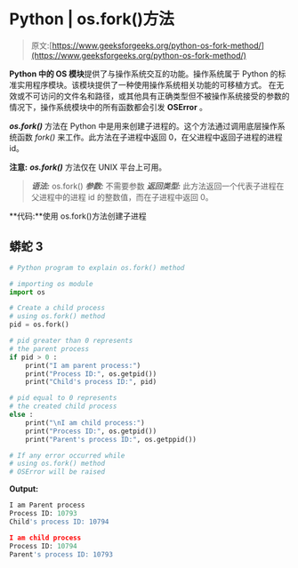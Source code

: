 # Python | os.fork()方法

> 原文:[https://www.geeksforgeeks.org/python-os-fork-method/](https://www.geeksforgeeks.org/python-os-fork-method/)

**Python 中的 OS 模块**提供了与操作系统交互的功能。操作系统属于 Python 的标准实用程序模块。该模块提供了一种使用操作系统相关功能的可移植方式。
在无效或不可访问的文件名和路径，或其他具有正确类型但不被操作系统接受的参数的情况下，操作系统模块中的所有函数都会引发 **OSError** 。

***os.fork()*** 方法在 Python 中是用来创建子进程的。这个方法通过调用底层操作系统函数 *fork()* 来工作。此方法在子进程中返回 0，在父进程中返回子进程的进程 id。

**注意:** ***os.fork()*** 方法仅在 UNIX 平台上可用。

> ***语法:*** os.fork()
> ***参数:*** 不需要参数
> ***返回类型:*** 此方法返回一个代表子进程在父进程中的进程 id 的整数值，而在子进程中返回 0。

**代码:**使用 os.fork()方法创建子进程

## 蟒蛇 3

```py
# Python program to explain os.fork() method 

# importing os module 
import os

# Create a child process
# using os.fork() method 
pid = os.fork()

# pid greater than 0 represents
# the parent process 
if pid > 0 :
    print("I am parent process:")
    print("Process ID:", os.getpid())
    print("Child's process ID:", pid)

# pid equal to 0 represents
# the created child process
else :
    print("\nI am child process:")
    print("Process ID:", os.getpid())
    print("Parent's process ID:", os.getppid())

# If any error occurred while
# using os.fork() method
# OSError will be raised
```

**Output:** 

```py
I am Parent process
Process ID: 10793
Child's process ID: 10794

I am child process
Process ID: 10794
Parent's process ID: 10793
```